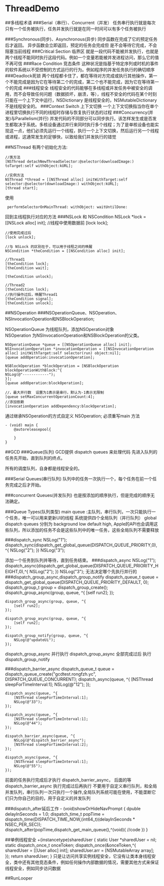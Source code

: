 # ThreadDemo

##多线程术语
###Serial（串行）、Concurrent（并发）
任务串行执行就是每次只有一个任务被执行，任务并发执行就是在同一时间可以有多个任务被执行

###Synchronous(同步)、Asynchronous(异步)
同步函数在完成了它的预定任务后才返回。
异步函数会立即返回，预定的任务会完成但
是不会等待它完成，不会阻塞当前线程
###Critical Section 临界区
就是一段代码不能被并发执行，也就是两个线程不能同时执行这段代码。例如一个变量若能被并发进程访问，那么它的值不再可信
###Race Condition 竞态条件
这种状况是指基于特定序列或时机的事件的软件系统以不受控制的方式运行的行为。例如程序的并发任务执行的确切顺序
###Deadlock死锁
两个线程都卡住了，都在等待对方完成或执行其他操作，第一个不能完成是因为它在等待第二个的完成，第二个也不能完成，因为它在等待第一个的完成
###线程安全
线程安全的代码能够在多线程或并发任务中被安全的调用，而不会导致任何问题（数据损坏，崩溃，等），线程不安全的代码在某个时刻只能在一个上下文中运行，NSDictionary 是线程安全的，NSMutableDictionary 不是线程安全的。
###Context Switch 上下文切换
一个上下文切换指当你在单个进程里切换执行不同的线程时存储与恢复执行状态的过程
###Concurrency(并发)与Parallelism(并行)
并发代码的不同部分可以同步执行。该怎样发生或是否发生都取决于系统。多核设备通过并行来同时执行多个线程；为了是单核设备也能实现这一点，他们必须先运行一个线程，执行一个上下文切换，然后运行另一个线程或进程，这通常发生的足够快，以致给我们并发执行的错觉


##NSThread
有两个初始化方法:<br/>

	//类方法
	[NSThread detachNewThreadSelector:@selector(downloadImage:) toTarget:self withObject:kURL];
	
	//实例方法
	NSThread *thread = [[NSThread alloc] initWithTarget:self selector:@selector(downloadImage:) withObject:kURL];
	[thread start];
	
使用

	 performSelectorOnMainThread: withObject: waitUntilDone: 
回到主线程执行对应的方法
###NSLock 和 NSCondition
	NSLock *lock = [[NSLock alloc] init];
	//线程中使用数据前
	[lock lock];
	
	//使用完成过后
	[lock unlock];
	
	//与 NSLock 的区别在于，可以用于线程之间的唤醒
	NSCondition *theCondition = [[NSCondition alloc] init];
	
	//Thread1
	[theCondition lock];
	[theCondition wait];
	
	[theCondition unlock];
	
	//Thread2 
	[theCondition lock];
	//执行操作过后，唤醒Thread1
	[theCondition signal];
	[theCondition unlock];
	
	
##NSOperation
###NSOperationQueue、NSOperation、NSInvocationOperation和NSBlockOperation;

NSOperationQueue 为线程队列，添加NSOperation对象  
NSOperation 为NSInvocationOperation和NSBlockOperation的父类。 
 
	NSOperationQueue *queue = [[NSOperationQueue alloc] init];
	NSInvocationOperation *invocationOperation = [[NSInvocationOperation alloc] initWithTarget:self selector(run) object:nil];
	[queue addOperation:invocationOperation]; 
	
	NSBlockOperation *blockOperation = [NSBlockOperation blockOperationWithBlock:^{
	NSLog(@"------------");
	}];
	[queue addOperation:blockOperation];
	
	//，最大并行数  设置为1表示是串行，默认为-1表示无限制
	[queue setMaxConcurrentOperationCount:4];
	//添加依赖
	[invocationOperation addDependency:blockOperation]; 
	
通过继承NSOperation的方式自定义 NSOperation; 必须重写main 方法
	 	
	- (void) main {
		@autoreleasepool{
		
		}
	}
##GCD
###Queue(队列)
GCD提供 dispatch queues 来处理代码 先进入队列的任务先开始，直到队列的终点。

所有的调度队列，自身都是线程安全的。

###Serial Queues(串行队列)
队列中的任务一次执行一个，每个任务在前一个任务完成之后才开始。

###concurrent Queues(并发队列)
也是按添加的顺序执行，但是完成的顺序无法确定。

###Queue Types(队列类型)
main queue :主队列，串行队列，一次只能执行一个任务，唯一可以用来更新UI的线程
系统提供四个全局队列（并行队列） global dispatch queues 分别为 background low default high,  Apple的API也会调用这些队列，所以添加的任务不会是这些队列中的唯一任务，这些全局队列不需要释放

###dispatch_sync 
	NSLog("1");
	dispatch_sync(dispatch_get_global_queue(DISPATCH_QUEUE_PRIORITY,0),^{
	NSLog("2");
	})
	NSLog("3");

添加一个任务到队列并等待，直到任务结束。
###dispatch_async
	NSLog("1");
	dispatch_async(dispatch_get_global_queue(DISPATCH_QUEUE_PRIORITY_HEIGHT,0),^{
	NSLog("2");
	})
	NSLog("3");
无法决定哪个先执行并行的
###dispatch_group_async,dispatch_group_notify
	dispatch_queue_t queue = dispatch_get_global_queue(DISPATCH_QUEUE_PRIORITY_DEFAULT, 0);
    dispatch_group_t group = dispatch_group_create();
    dispatch_group_async(group, queue, ^{
        [self run2];
    });
    
    dispatch_group_async(group, queue, ^{
        [self run2];
    });
    
    dispatch_group_async(group, queue, ^{
        [self run2];
    });
    
    dispatch_group_notify(group, queue, ^{
        NSLog(@"updateUi");
    });
dispatch_group_async 并行执行 dispatch_group_async 全部完成过后 执行dispatch_group_notify


###dispatch_barrier_async
	dispatch_queue_t queue = dispatch_queue_create("gcdtest.rongfzh.yc", DISPATCH_QUEUE_CONCURRENT);
    dispatch_async(queue, ^{
        [NSThread sleepForTimeInterval:1];
        NSLog(@"12");
    });
    
    dispatch_async(queue, ^{
        [NSThread sleepForTimeInterval:1];
        NSLog(@"33");
    });
    
    dispatch_async(queue, ^{
        [NSThread sleepForTimeInterval:1];
        NSLog(@"44");
    });
    
    dispatch_barrier_async(queue, ^{
        NSLog(@"dispatch_barrier_async");
        [NSThread sleepForTimeInterval:2];
    });
    
    dispatch_async(queue, ^{
        [NSThread sleepForTimeInterval:1];
        NSLog(@"55");
    });
前面的任务执行完成后才执行 dispatch_barrier_async， 后面的等 dispatch_barrier_async 执行完成过后再执行
不要用于自定义串行队列，和全局并发队列，串行队列一次只执行一个操作,全局队列系统可能在使用，不能垄断它们只为你自己的目的，用于自定义的并发队列

###dispatch_after延后工作
	- (void)showOrHideNavPrompt {
		dpuble delayInSeconds = 1.0;
		dispatch_time_t popTime = dispatch_time(DISPATCH_TIME_NOW,(int64_t)(delayInSeconds * NSEC_PER_SEC));	
		dispatch_after(popTime,dispatch_get_main_queue(),^(void){
			//code
		})
	}

##单例线程安全
	+(instancetype)sharedUser {
		static User *sharedUser = nil;
		static dispatch_once_t onceToken;
		dispatch_once(&onceToken,^{
			sharedUser = [[User alloc] init];
			sharedUser.arr = [NSMutableArray array];
		});
		return sharedUser;
	}
只是让访问共享实例线程安全，它没有让类本身线程安全，类中还有其他竞态条件，例如任何操作内部数据的情况，需要其他方式来保证线程安全，例如同步访问数据






##RunLooper
	
	
	
	
	